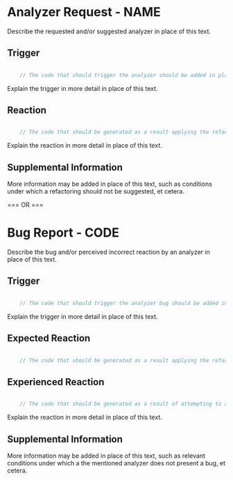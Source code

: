 # Analyzer Request - NAME

Describe the requested and/or suggested analyzer in place of this text.

## Trigger

````csharp

	// The code that should trigger the analyzer should be added in place of this text.

````

Explain the trigger in more detail in place of this text.

## Reaction

````csharp

	// The code that should be generated as a result applying the refactoring provided by the new analyzer should be added in place of this text.

````

Explain the reaction in more detail in place of this text.

## Supplemental Information

More information may be added in place of this text, such as conditions under which a refactoring should not be suggested, et cetera.

=== OR ===

# Bug Report - CODE

Describe the bug and/or perceived incorrect reaction by an analyzer in place of this text.

## Trigger

````csharp

	// The code that should trigger the analyzer bug should be added in place of this text.

````

Explain the trigger in more detail in place of this text.

## Expected Reaction

````csharp

	// The code that should be generated as a result applying the refactoring provided by mentioned analyzer should be added in place of this text.

````

## Experienced Reaction

````csharp

	// The code that should be generated as a result of attempting to apply the refactoring provided by mentioned analyzer should be added in place of this text.

````

Explain the reaction in more detail in place of this text.

## Supplemental Information

More information may be added in place of this text, such as relevant conditions under which a the mentioned analyzer does not present a bug, et cetera.